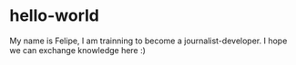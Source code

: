 # hello-world
 
My name is Felipe, I am trainning to become a journalist-developer. 
I hope we can exchange knowledge here :)
